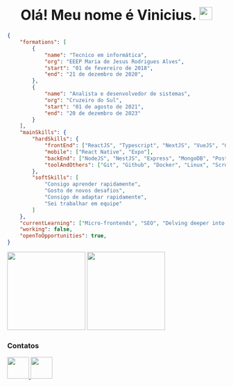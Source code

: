 <h1 align="center" style="font-size: 2rem"> Olá! Meu nome é Vinicius. <img src="https://raw.githubusercontent.com/kaueMarques/kaueMarques/master/hi.gif" width="30"></h1>

```json
{
    "formations": [
        {
            "name": "Tecnico em informática", 
            "org": "EEEP Maria de Jesus Rodrigues Alves",
            "start": "01 de fevereiro de 2018",
            "end": "21 de dezembro de 2020",
        },
        {
            "name": "Analista e desenvolvedor de sistemas",
            "org": "Cruzeiro do Sul",
            "start": "01 de agosto de 2021",
            "end": "20 de dezembro de 2023"
        }
    ],
    "mainSkills": {
        "hardSkills": {
            "frontEnd": ["ReactJS", "Typescript", "NextJS", "VueJS", "CSS", "SASS", "Jest"],
            "mobile": ["React Native", "Expo"],
            "backEnd": ["NodeJS", "NestJS", "Express", "MongoDB", "Postgres"],
            "toolAndOthers": ["Git", "Github", "Docker", "Linux", "Scrum"]
        },
        "softSkills": [
            "Consigo aprender rapidamente",
            "Gosto de novos desafios",
            "Consigo de adaptar rapidamente",
            "Sei trabalhar em equipe"
        ]
    },
    "currentLearning": ["Micro-frontends", "SEO", "Delving deeper into algorithms"],
    "working": false,
    "openToOpportunities": true,
}
```

<div>
 <img height="180em" src="https://github-readme-stats.vercel.app/api?username=vinicius377&show_icons=true&theme=omni&include_all_commits=true&count_private=true&hide=stars"/>
 <img height="180em" src="https://github-readme-stats.vercel.app/api/top-langs/?username=vinicius377&layout=compact&langs_count=7&theme=omni"/>
</div>


### Contatos
<div>
    <a href="mailto:viniciusep181@gmail.com" target="_blank">
        <img src="https://img.icons8.com/color/344/gmail-new.png" width="50"/>
    </a>
    <a href="https://www.linkedin.com/in/vinicius-aguiar11/" target="_blank">
      <img src="https://img.icons8.com/fluency/48/000000/linkedin.png" width="50"/>
    </a>
</div>


